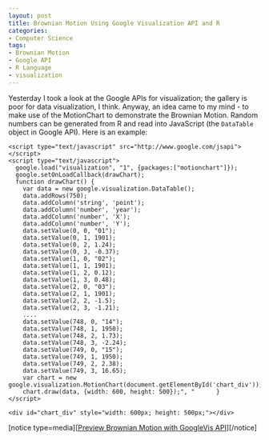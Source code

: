 ```yaml
---
layout: post
title: Brownian Motion Using Google Visualization API and R
categories:
- Computer Science
tags:
- Brownian Motion
- Google API
- R Language
- visualization
---
```


Yesterday I took a look at the Google APIs for visualization; the gallery is poor for data visualization, I think. Anyway, an idea came to my mind - to make use of the MotionChart to demonstrate the Brownian Motion. Random numbers can be generated from R and read into JavaScript (the `DataTable` object in Google API). Here is an example:

    
    <script type="text/javascript" src="http://www.google.com/jsapi"></script>
    <script type="text/javascript">
      google.load("visualization", "1", {packages:["motionchart"]});
      google.setOnLoadCallback(drawChart);
      function drawChart() {
    	var data = new google.visualization.DataTable();
    	data.addRows(750);
    	data.addColumn('string', 'point');
    	data.addColumn('number', 'year');
    	data.addColumn('number', 'X');
    	data.addColumn('number', 'Y');
    	data.setValue(0, 0, "01");
    	data.setValue(0, 1, 1901);
    	data.setValue(0, 2, 1.24);
    	data.setValue(0, 3, -0.37);
    	data.setValue(1, 0, "02");
    	data.setValue(1, 1, 1901);
    	data.setValue(1, 2, 0.12);
    	data.setValue(1, 3, 0.48);
    	data.setValue(2, 0, "03");
    	data.setValue(2, 1, 1901);
    	data.setValue(2, 2, -1.5);
    	data.setValue(2, 3, -1.21);
    	....
    	data.setValue(748, 0, "14");
    	data.setValue(748, 1, 1950);
    	data.setValue(748, 2, 1.73);
    	data.setValue(748, 3, -2.24);
    	data.setValue(749, 0, "15");
    	data.setValue(749, 1, 1950);
    	data.setValue(749, 2, 2.38);
    	data.setValue(749, 3, 16.65);
    	var chart = new google.visualization.MotionChart(document.getElementById('chart_div'));
    	chart.draw(data, {width: 600, height: 500});", "      }
    </script>
    
    <div id="chart_div" style="width: 600px; height: 500px;"></div>


[notice type=media][[Preview Brownian Motion with GoogleVis API](http://yihui.name/cn/wp-content/uploads/1225814304_0.html)][/notice] 
